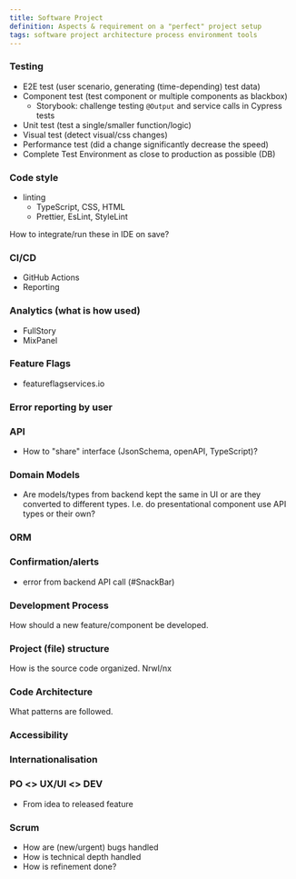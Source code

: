 ```yaml
---
title: Software Project
definition: Aspects & requirement on a "perfect" project setup
tags: software project architecture process environment tools
---
```


### Testing

- E2E test (user scenario, generating (time-depending) test data)
- Component test (test component or multiple components as blackbox)
  - Storybook: challenge testing `@Output` and service calls in Cypress tests
- Unit test (test a single/smaller function/logic)
- Visual test (detect visual/css changes)
- Performance test (did a change significantly decrease the speed)
- Complete Test Environment as close to production as possible (DB)

### Code style

- linting
  - TypeScript, CSS, HTML
  - Prettier, EsLint, StyleLint

How to integrate/run these in IDE on save?

### CI/CD

- GitHub Actions
- Reporting

### Analytics (what is how used)

- FullStory
- MixPanel

### Feature Flags

- featureflagservices.io

### Error reporting by user

### API

- How to "share" interface (JsonSchema, openAPI, TypeScript)?

### Domain Models

- Are models/types from backend kept the same in UI or are they converted to
  different types. I.e. do presentational component use API types or their own?

### ORM

### Confirmation/alerts

- error from backend API call (#SnackBar)

### Development Process

How should a new feature/component be developed.

### Project (file) structure

How is the source code organized. Nrwl/nx

### Code Architecture

What patterns are followed.

### Accessibility

### Internationalisation

### PO <> UX/UI <> DEV

- From idea to released feature

### Scrum

- How are (new/urgent) bugs handled
- How is technical depth handled
- How is refinement done?
